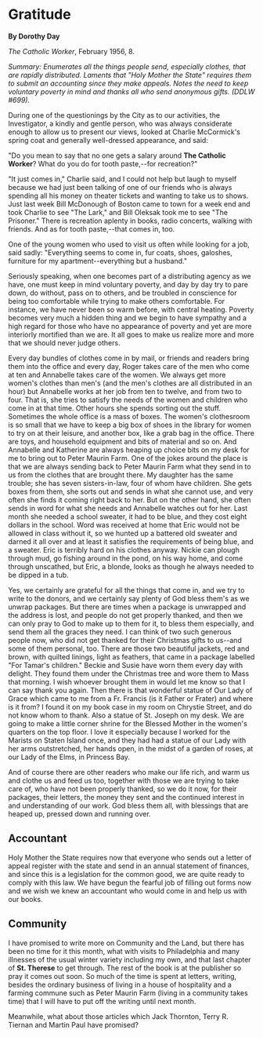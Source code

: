 Gratitude
=========

**By Dorothy Day**

*The Catholic Worker*, February 1956, 8.

*Summary: Enumerates all the things people send, especially clothes,
that are rapidly distributed. Laments that "Holy Mother the State"
requires them to submit an accounting since they make appeals. Notes the
need to keep voluntary poverty in mind and thanks all who send anonymous
gifts. (DDLW \#699).*

During one of the questionings by the City as to our activities, the
Investigator, a kindly and gentle person, who was always considerate
enough to allow us to present our views, looked at Charlie McCormick's
spring coat and generally well-dressed appearance, and said:

"Do you mean to say that no one gets a salary around **The Catholic
Worker**? What do you do for tooth paste,--for recreation?"

"It just comes in," Charlie said, and I could not help but laugh to
myself because we had just been talking of one of our friends who is
always spending all his money on theater tickets and wanting to take us
to shows. Just last week Bill McDonough of Boston came to town for a
week end and took Charlie to see "The Lark," and Bill Oleksak took me to
see "The Prisoner." There is recreation aplenty in books, radio
concerts, walking with friends. And as for tooth paste,--that comes in,
too.

One of the young women who used to visit us often while looking for a
job, said sadly: "Everything seems to come in, fur coats, shoes,
galoshes, furniture for my apartment--everything but a husband."

Seriously speaking, when one becomes part of a distributing agency as we
have, one must keep in mind voluntary poverty, and day by day try to
pare down, do without, pass on to others, and be troubled in conscience
for being too comfortable while trying to make others comfortable. For
instance, we have never been so warm before, with central heating.
Poverty becomes very much a hidden thing and we begin to have sympathy
and a high regard for those who have no appearance of poverty and yet
are more interiorly mortified than we are. It all goes to make us
realize more and more that we should never judge others.

Every day bundles of clothes come in by mail, or friends and readers
bring them into the office and every day, Roger takes care of the men
who come at ten and Annabelle takes care of the women. We always get
more women's clothes than men's (and the men's clothes are all
distributed in an hour) but Annabelle works at her job from ten to
twelve, and from two to four. That is, she tries to satisfy the needs of
the women and children who come in at that time. Other hours she spends
sorting out the stuff. Sometimes the whole office is a mass of boxes.
The women's clothesroom is so small that we have to keep a big box of
shoes in the library for women to try on at their leisure, and another
box, like a grab bag in the office. There are toys, and household
equipment and bits of material and so on. And Annabelle and Katherine
are always heaping up choice bits on my desk for me to bring out to
Peter Maurin Farm. One of the jokes around the place is that we are
always sending back to Peter Maurin Farm what they send in to us from
the clothes that are brought there. My daughter has the same trouble;
she has seven sisters-in-law, four of whom have children. She gets boxes
from them, she sorts out and sends in what she cannot use, and very
often she finds it coming right back to her. But on the other hand, she
often sends in word for what she needs and Annabelle watches out for
her. Last month she needed a school sweater, it had to be blue, and they
cost eight dollars in the school. Word was received at home that Eric
would not be allowed in class without it, so we hunted up a battered old
sweater and darned it all over and at least it satisfies the
requirements of being blue, and a sweater. Eric is terribly hard on his
clothes anyway. Nickie can plough through mud, go fishing around in the
pond, on his way home, and come through unscathed, but Eric, a blonde,
looks as though he always needed to be dipped in a tub.

Yes, we certainly are grateful for all the things that come in, and we
try to write to the donors, and we certainly say plenty of God bless
them's as we unwrap packages. But there are times when a package is
unwrapped and the address is lost, and people do not get properly
thanked, and then we can only pray to God to make up to them for it, to
bless them especially, and send them all the graces they need. I can
think of two such generous people now, who did not get thanked for their
Christmas gifts to us--and some of them personal, too. There are those
two beautiful jackets, red and brown, with quilted linings, light as
feathers, that came in a package labelled "For Tamar's children." Beckie
and Susie have worn them every day with delight. They found them under
the Christmas tree and wore them to Mass that morning. I wish whoever
brought them in would let me know so that I can say thank you again.
Then there is that wonderful statue of Our Lady of Grace which came to
me from a Fr. Francis (is it Father or Frater) and where is it from? I
found it on my book case in my room on Chrystie Street, and do not know
whom to thank. Also a statue of St. Joseph on my desk. We are going to
make a little corner shrine for the Blessed Mother in the women's
quarters on the top floor. I love it especially because I worked for the
Marists on Staten Island once, and they had had a statue of our Lady
with her arms outstretched, her hands open, in the midst of a garden of
roses, at our Lady of the Elms, in Princess Bay.

And of course there are other readers who make our life rich, and warm
us and clothe us and feed us too, together with those we are trying to
take care of, who have not been properly thanked, so we do it now, for
their packages, their letters, the money they sent and the continued
interest in and understanding of our work. God bless them all, with
blessings that are heaped up, pressed down and running over.

Accountant
----------

Holy Mother the State requires now that everyone who sends out a letter
of appeal register with the state and send in an annual statement of
finances, and since this is a legislation for the common good, we are
quite ready to comply with this law. We have begun the fearful job of
filling out forms now and we wish we knew an accountant who would come
in and help us with our books.

Community
---------

I have promised to write more on Community and the Land, but there has
been no time for it this month, what with visits to Philadelphia and
many illnesses of the usual winter variety including my own, and that
last chapter of **St. Therese** to get through. The rest of the book is
at the publisher so pray it comes out soon. So much of the time is spent
at letters, writing, besides the ordinary business of living in a house
of hospitality and a farming commune such as Peter Maurin Farm (living
in a community takes time) that I will have to put off the writing until
next month.

Meanwhile, what about those articles which Jack Thornton, Terry R.
Tiernan and Martin Paul have promised?
